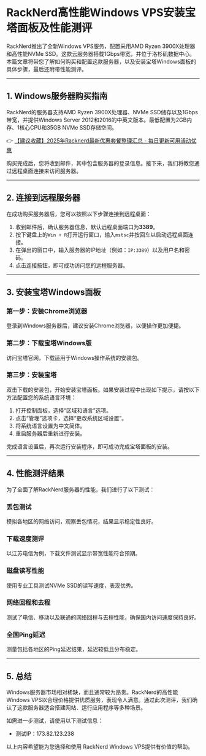 # RackNerd高性能Windows VPS安装宝塔面板及性能测评

RackNerd推出了全新Windows VPS服务，配置采用AMD Ryzen 3900X处理器和高性能NVMe SSD。这款云服务器搭载1Gbps带宽，并位于洛杉矶数据中心。本篇文章将带您了解如何购买和配置这款服务器，以及安装宝塔Windows面板的具体步骤，最后还附带性能测评。

---

## 1. Windows服务器购买指南

RackNerd的服务器支持AMD Ryzen 3900X处理器、NVMe SSD储存以及1Gbps带宽，并提供Windows Server 2012和2016的中英文版本。最低配置为2GB内存、1核心CPU和35GB NVMe SSD存储空间。

👉 [【建议收藏】2025年Racknerd最新优惠套餐整理汇总 - 每日更新可用活动优惠](https://bit.ly/Rack_Nerd)

购买完成后，您将收到邮件，其中包含服务器的登录信息。接下来，我们将教您通过远程桌面连接来访问服务器。

---

## 2. 连接到远程服务器

在成功购买服务器后，您可以按照以下步骤连接到远程桌面：

1. 收到邮件后，确认服务器信息，默认远程桌面端口为**3389**。
2. 按下键盘上的`Win + R`打开运行窗口，输入`mstsc`并按回车以启动远程桌面连接。
3. 在弹出的窗口中，输入服务器的IP地址（例如：`IP:3389`）以及用户名和密码。
4. 点击连接按钮，即可成功访问您的远程服务器。

---

## 3. 安装宝塔Windows面板

### 第一步：安装Chrome浏览器
登录到Windows服务器后，建议安装Chrome浏览器，以便操作更加便捷。

### 第二步：下载宝塔Windows版
访问宝塔官网，下载适用于Windows操作系统的安装包。

### 第三步：安装宝塔
双击下载的安装包，开始安装宝塔面板。如果安装过程中出现如下提示，请按以下方法配置您的系统语言环境：

1. 打开控制面板，选择“区域和语言”选项。
2. 点击“管理”选项卡，选择“更改系统区域设置”。
3. 将系统语言设置为中文简体。
4. 重启服务器后重新进行安装。

完成语言设置后，再次运行安装程序，即可成功完成宝塔面板的安装。

---

## 4. 性能测评结果

为了全面了解RackNerd服务器的性能，我们进行了以下测试：

### 丢包测试
模拟各地区的网络访问，观察丢包情况，结果显示稳定性良好。

### 下载速度测评
以江苏电信为例，下载文件测试显示带宽性能符合预期。

### 磁盘读写性能
使用专业工具测试NVMe SSD的读写速度，表现优秀。

### 网络回程和去程
测试了电信、移动以及联通的网络回程与去程性能，确保国内访问速度保持良好。

### 全国Ping延迟
测量包括各地区的Ping延迟结果，延迟较低且分布稳定。

---

## 5. 总结

Windows服务器市场相对稀缺，而且通常较为昂贵。RackNerd的高性能Windows VPS以合理价格提供优质服务，表现令人满意。通过此次测评，我们确认了这款服务器适合搭建网站、运行应用程序等多种场景。

如需进一步测试，请使用以下测试信息：
- 测试IP：173.82.123.238

以上内容希望能为您选择和使用 RackNerd Windows VPS提供有价值的帮助。